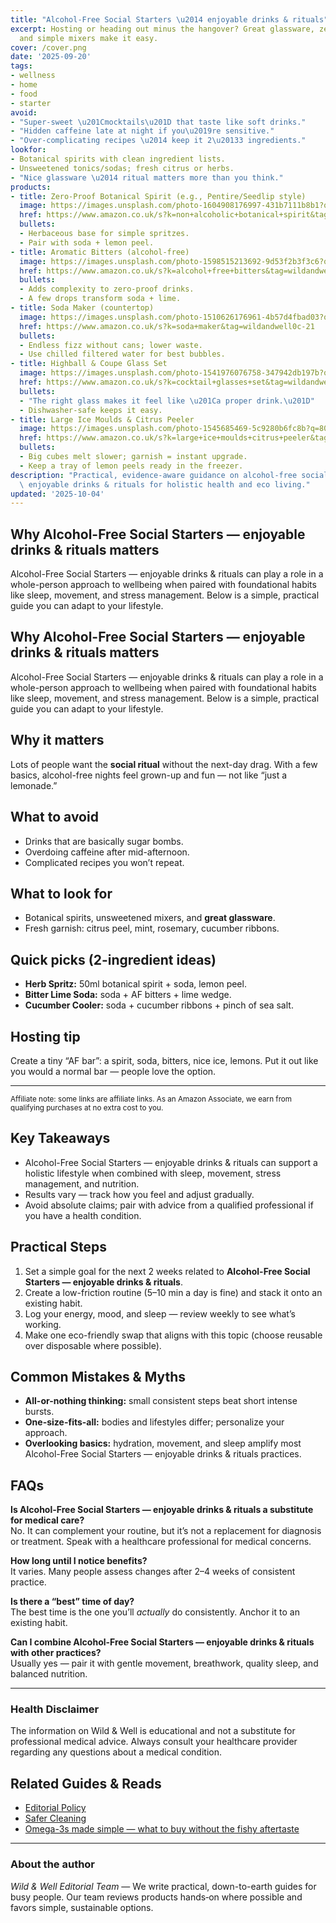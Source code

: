 ```yaml
---
title: "Alcohol-Free Social Starters \u2014 enjoyable drinks & rituals"
excerpt: Hosting or heading out minus the hangover? Great glassware, zero-proof spirits,
  and simple mixers make it easy.
cover: /cover.png
date: '2025-09-20'
tags:
- wellness
- home
- food
- starter
avoid:
- "Super-sweet \u201Cmocktails\u201D that taste like soft drinks."
- "Hidden caffeine late at night if you\u2019re sensitive."
- "Over-complicating recipes \u2014 keep it 2\u20133 ingredients."
lookfor:
- Botanical spirits with clean ingredient lists.
- Unsweetened tonics/sodas; fresh citrus or herbs.
- "Nice glassware \u2014 ritual matters more than you think."
products:
- title: Zero-Proof Botanical Spirit (e.g., Pentire/Seedlip style)
  image: https://images.unsplash.com/photo-1604908176997-431b7111b8b1?q=80&w=1200&auto=format&fit=crop
  href: https://www.amazon.co.uk/s?k=non+alcoholic+botanical+spirit&tag=wildandwell0c-21
  bullets:
  - Herbaceous base for simple spritzes.
  - Pair with soda + lemon peel.
- title: Aromatic Bitters (alcohol-free)
  image: https://images.unsplash.com/photo-1598515213692-9d53f2b3f3c6?q=80&w=1200&auto=format&fit=crop
  href: https://www.amazon.co.uk/s?k=alcohol+free+bitters&tag=wildandwell0c-21
  bullets:
  - Adds complexity to zero-proof drinks.
  - A few drops transform soda + lime.
- title: Soda Maker (countertop)
  image: https://images.unsplash.com/photo-1510626176961-4b57d4fbad03?q=80&w=1200&auto=format&fit=crop
  href: https://www.amazon.co.uk/s?k=soda+maker&tag=wildandwell0c-21
  bullets:
  - Endless fizz without cans; lower waste.
  - Use chilled filtered water for best bubbles.
- title: Highball & Coupe Glass Set
  image: https://images.unsplash.com/photo-1541976076758-347942db197b?q=80&w=1200&auto=format&fit=crop
  href: https://www.amazon.co.uk/s?k=cocktail+glasses+set&tag=wildandwell0c-21
  bullets:
  - "The right glass makes it feel like \u201Ca proper drink.\u201D"
  - Dishwasher-safe keeps it easy.
- title: Large Ice Moulds & Citrus Peeler
  image: https://images.unsplash.com/photo-1545685469-5c9280b6fc8b?q=80&w=1200&auto=format&fit=crop
  href: https://www.amazon.co.uk/s?k=large+ice+moulds+citrus+peeler&tag=wildandwell0c-21
  bullets:
  - Big cubes melt slower; garnish = instant upgrade.
  - Keep a tray of lemon peels ready in the freezer.
description: "Practical, evidence-aware guidance on alcohol-free social starters \u2014\
  \ enjoyable drinks & rituals for holistic health and eco living."
updated: '2025-10-04'
---
```


## Why Alcohol-Free Social Starters — enjoyable drinks & rituals matters
Alcohol-Free Social Starters — enjoyable drinks & rituals can play a role in a whole-person approach to wellbeing when paired with foundational habits like sleep, movement, and stress management. Below is a simple, practical guide you can adapt to your lifestyle.

## Why Alcohol-Free Social Starters — enjoyable drinks & rituals matters
Alcohol-Free Social Starters — enjoyable drinks & rituals can play a role in a whole-person approach to wellbeing when paired with foundational habits like sleep, movement, and stress management. Below is a simple, practical guide you can adapt to your lifestyle.

## Why it matters
Lots of people want the **social ritual** without the next-day drag. With a few basics, alcohol-free nights feel grown-up and fun — not like “just a lemonade.”

## What to avoid
- Drinks that are basically sugar bombs.
- Overdoing caffeine after mid-afternoon.
- Complicated recipes you won’t repeat.

## What to look for
- Botanical spirits, unsweetened mixers, and **great glassware**.
- Fresh garnish: citrus peel, mint, rosemary, cucumber ribbons.

## Quick picks (2-ingredient ideas)
- **Herb Spritz:** 50ml botanical spirit + soda, lemon peel.
- **Bitter Lime Soda:** soda + AF bitters + lime wedge.
- **Cucumber Cooler:** soda + cucumber ribbons + pinch of sea salt.

## Hosting tip
Create a tiny “AF bar”: a spirit, soda, bitters, nice ice, lemons.
Put it out like you would a normal bar — people love the option.

---

<small>Affiliate note: some links are affiliate links. As an Amazon Associate, we earn from qualifying purchases at no extra cost to you.</small>

## Key Takeaways
- Alcohol-Free Social Starters — enjoyable drinks & rituals can support a holistic lifestyle when combined with sleep, movement, stress management, and nutrition.
- Results vary — track how you feel and adjust gradually.
- Avoid absolute claims; pair with advice from a qualified professional if you have a health condition.


## Practical Steps
1. Set a simple goal for the next 2 weeks related to **Alcohol-Free Social Starters — enjoyable drinks & rituals**.
2. Create a low-friction routine (5–10 min a day is fine) and stack it onto an existing habit.
3. Log your energy, mood, and sleep — review weekly to see what’s working.
4. Make one eco-friendly swap that aligns with this topic (choose reusable over disposable where possible).


## Common Mistakes & Myths
- **All-or-nothing thinking:** small consistent steps beat short intense bursts.
- **One-size-fits-all:** bodies and lifestyles differ; personalize your approach.
- **Overlooking basics:** hydration, movement, and sleep amplify most Alcohol-Free Social Starters — enjoyable drinks & rituals practices.


## FAQs
**Is Alcohol-Free Social Starters — enjoyable drinks & rituals a substitute for medical care?**  
No. It can complement your routine, but it’s not a replacement for diagnosis or treatment. Speak with a healthcare professional for medical concerns.

**How long until I notice benefits?**  
It varies. Many people assess changes after 2–4 weeks of consistent practice.

**Is there a “best” time of day?**  
The best time is the one you’ll *actually* do consistently. Anchor it to an existing habit.

**Can I combine Alcohol-Free Social Starters — enjoyable drinks & rituals with other practices?**  
Usually yes — pair it with gentle movement, breathwork, quality sleep, and balanced nutrition.


---

### Health Disclaimer
The information on Wild & Well is educational and not a substitute for professional medical advice. Always consult your healthcare provider regarding any questions about a medical condition.


## Related Guides & Reads
- [Editorial Policy](../pages/editorial-policy.mdx)
- [Safer Cleaning](safer-cleaning.md)
- [Omega-3s made simple — what to buy without the fishy aftertaste](omega-3-fish-oil-guide.md)

---

### About the author
*Wild & Well Editorial Team* — We write practical, down-to-earth guides for busy people. Our team reviews products hands‑on where possible and favors simple, sustainable options.
